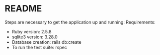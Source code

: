 # README

Steps are necessary to get the application up and running:
Requirements:
* Ruby version: 2.5.8
* sqlite3 version: 3.28.0
* Database creation: rails db:create
* To run the test suite: rspec
